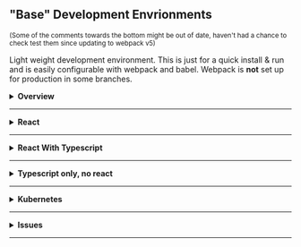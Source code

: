 ## "Base" Development Envrionments

<sub>(Some of the comments towards the bottom might be out of date, haven't had a chance to check test them since updating to webpack v5)</sub>

Light weight development environment. This is just for a quick install & run and is easily configurable with webpack and babel. Webpack is <strong>not</strong> set up for production in some branches.

<details>

<summary><strong>Overview</strong><hr /></summary>

run `npm i` then `npm start` and go to `localhost:3000`.<br />
Uses `webpack-dev-server` for auto reloads on save.<br/>
Aboslute paths are set to `src` in `webpack.config.js` for `main`, the other branches use `babel.config.js` to set absolute routes.

Sass is already setup.

`Branch: main` is only html, js, and scss.

All of the following copy and paste commands for cloning use `SSH`.

To change directory name while cloning, add new name after repo:

```sh
git clone git@github.com:justin0979/devconfig.git new_name
```

To change favicon, add new favicon to public and change path to that favicon in webpack configs' html plugin.

</details>

<details>
<summary><b>React</b><hr /></summary>

For only the `react` branch,<br />
copy and paste:

```sh
git clone --branch react --single-branch --depth 1 https://github.com/justin0979/devconfig.git
```

run the following to clone and enter directory:

```sh
git clone --branch react --single-branch --depth 1 https://github.com/justin0979/devconfig.git \
  && cd devconfig \
  && npm i
```

to change directory name on install:

```ssh
git clone --branch react --single-branch --depth 1 https://github.com/justin0979/devconfig.git <new_name>
```

Alternatively, do the following for all branches:<br />
run the following to clone and enter directory:<br />

```sh
git clone --branch react https://github.com/justin0979/devconfig.git \
  && cd devconfig \
  && npm i
```

To access other branches, run `git checkout <branch name>`.<br />
e.g. `git checkout master`<br />
\*there is also a typescript with react in `Branch: react-ts`.

##### The following two commands use ssh instead of https.<br />

For cloning, entering directory and installing, run:<br />

```sh
git clone --branch react --single-branch --depth 1 git@github.com:justin0979/devconfig.git \
  && cd devconfig \
  && npm i
```

The same as above, but having all branches:<br />

```sh
git clone --branch react git@github.com:justin0979/devconfig.git \
  && cd devconfig \
  && npm i
```

##### The same as above but with starting VSC and running app.<br />

Only react branch:

```sh
git clone --branch react --single-branch --depth 1 git@github.com:justin0979/devconfig.git
```

```sh
git clone --branch react --single-branch --depth 1 git@github.com:justin0979/devconfig.git \
  && cd devconfig \
  && code . \
  && npm i \
  && npm start
```

All branches:

```sh
git clone --branch react git@github.com:justin0979/devconfig.git \
  && cd devconfig \
  && code . \
  && npm i \
  && npm start
```

</details>

<details>
<summary><b>React With Typescript</b><hr /></summary>

Only react-ts branch:<br />

```sh
git clone --branch react-ts --single-branch --depth 1 git@github.com:justin0979/devconfig.git
```

Install only react-ts branch and enter the directory.

```sh
git clone --branch react-ts --single-branch --depth 1 git@github.com:justin0979/devconfig.git \
  && cd devconfig \
  && code . \
  && npm i \
  && npm start
```

To install and change the dircetory name:

```ssh
git clone --branch react-ts --single-branch --depth 1 git@github.com:justin0979/devconfig.git <new_name>
```

All branches:

```sh
git clone --branch react-ts git@github.com:justin0979/devconfig.git \
  && cd devconfig && code . \
  && npm i \
  && npm start
```

</details>

<details>
<summary><b>Typescript only, no react</b><hr /></summary>

For only `typescript` already installed and ready for use:<br />
run the following to clone and enter directory:<br />

```sh
git clone --branch typescript --single-branch --depth 1 https://github.com/justin0979/devconfig.git \
  && cd devconfig
  && npm i
```

For all branches, follow steps from React section above.<br />
\*adjust the `tsconfig.json` file.

</details>

<details>
<summary><strong>Kubernetes</strong><hr /></summary>

When using Kubernetes and needing to adjust where the project is running at, make the following change: <br />
From

```javascript
module.exports = {
  // ...
  devServer: {
    host: "0.0.0.0",
    port: 3000,
    hot: true,
    historyApiFallback: {
      index: "index.html"
    },
    overlay: true,
  },
  ...
}
```

to

```javascript
module.exports = {
  // ...
  devServer: {
    host: "0.0.0.0",
    port: 3000,
    hot: true,
    historyApiFallback: {
      index: "index.html"
   },
    overlay: true,
    public: "posts.com" // or whatever name will be (e.g., public: "ticketing.dev")
  },
  ...
```

</details>

<details>

<summary><strong>Issues</strong><hr /></summary>

Unable to load `svg` files onto html img's, e.g.

```html
<img src="loader.svg" alt="stuff" />
```

~~I just opened the svg file and copied and pasted the `<svg>...</svg>` directly into the html file.~~<br />
`.svg` file added to `img` element with JS file by importing the `svg` file and `setAttribute("src", <svg filename>)`.

```javascript
import loader from "images/loader.svg";

const loaderDiv = document.getElementById("loader");
const imgSvg = document.createElement("img");
imgSvg.setAttribute("src", loader);
imgSvg.setAttribute("alt", "Loading");
loaderDiv.appendChild(imgSvg);
```

(May have overlooked a simple, direct, common sense way for adding directly to `index.html` though)

</details>
